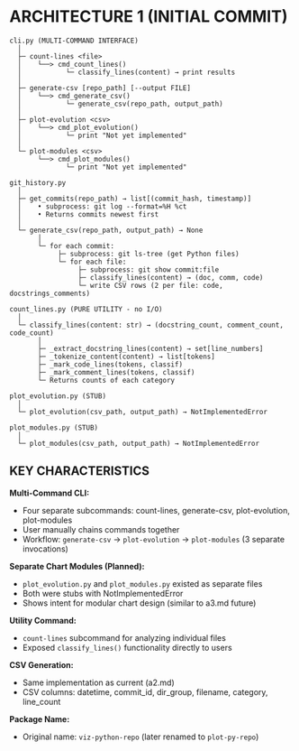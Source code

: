 # ARCHITECTURE 1 (INITIAL COMMIT)

```text
cli.py (MULTI-COMMAND INTERFACE)
  │
  ├─ count-lines <file>
  │    └──> cmd_count_lines()
  │           └─ classify_lines(content) → print results
  │
  ├─ generate-csv [repo_path] [--output FILE]
  │    └──> cmd_generate_csv()
  │           └─ generate_csv(repo_path, output_path)
  │
  ├─ plot-evolution <csv>
  │    └──> cmd_plot_evolution()
  │           └─ print "Not yet implemented"
  │
  └─ plot-modules <csv>
       └──> cmd_plot_modules()
              └─ print "Not yet implemented"

git_history.py
  │
  ├─ get_commits(repo_path) → list[(commit_hash, timestamp)]
  │    • subprocess: git log --format=%H %ct
  │    • Returns commits newest first
  │
  └─ generate_csv(repo_path, output_path) → None
       │
       └─ for each commit:
            ├─ subprocess: git ls-tree (get Python files)
            └─ for each file:
                 ├─ subprocess: git show commit:file
                 ├─ classify_lines(content) → (doc, comm, code)
                 └─ write CSV rows (2 per file: code, docstrings_comments)

count_lines.py (PURE UTILITY - no I/O)
  │
  └─ classify_lines(content: str) → (docstring_count, comment_count, code_count)
       │
       ├─ _extract_docstring_lines(content) → set[line_numbers]
       ├─ _tokenize_content(content) → list[tokens]
       ├─ _mark_code_lines(tokens, classif)
       ├─ _mark_comment_lines(tokens, classif)
       └─ Returns counts of each category

plot_evolution.py (STUB)
  │
  └─ plot_evolution(csv_path, output_path) → NotImplementedError

plot_modules.py (STUB)
  │
  └─ plot_modules(csv_path, output_path) → NotImplementedError
```

## KEY CHARACTERISTICS

**Multi-Command CLI:**

- Four separate subcommands: count-lines, generate-csv, plot-evolution, plot-modules
- User manually chains commands together
- Workflow: `generate-csv` → `plot-evolution` → `plot-modules` (3 separate invocations)

**Separate Chart Modules (Planned):**

- `plot_evolution.py` and `plot_modules.py` existed as separate files
- Both were stubs with NotImplementedError
- Shows intent for modular chart design (similar to a3.md future)

**Utility Command:**

- `count-lines` subcommand for analyzing individual files
- Exposed `classify_lines()` functionality directly to users

**CSV Generation:**

- Same implementation as current (a2.md)
- CSV columns: datetime, commit_id, dir_group, filename, category, line_count

**Package Name:**

- Original name: `viz-python-repo` (later renamed to `plot-py-repo`)
